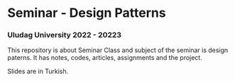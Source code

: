 # Seminar - Design Patterns
### Uludag University 2022 - 20223

This repository is about Seminar Class and subject of the seminar is design paterns.
It has notes, codes, articles, assignments and the project.

Slides are in Turkish.